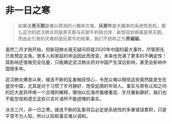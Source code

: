 # 非一日之寒

> 如果说**黑天鹅**是难以预测的小概率灾难、**灰犀牛**是大概率的系统性危机，那么这次的武汉肺炎则是黑天鹅与灰犀牛的结合体：新型冠状病毒是黑天鹅，而由此引发的灾难却是灰犀牛的结果，我们不妨称之为**黑蝙蝠**。

虽然二月才刚开始，但新冠肺炎毫无疑问将是2020年中国的最大事件，尽管原先已有预定主角。很多人和家庭的命运因此而改变，未来也充满了更多的不确定性！其影响还很难完全估量，只能确定武汉肺炎将对中国产生深远影响，甚至会影响中国很多年。

武汉肺炎爆发以来，接连不断的乱象触目惊心，令民众难以相信这些竟然能发生在盛世中国，尤其是对于习惯了岁月静好、饱受庇荫的年轻人。事实与原有认知之间的巨大差异呼唤一个合理的解释，哪怕以后海市蜃楼重现、岁月重新静好，我们也不能忽视和遗忘这些只言片语所不能遮掩的事实。

冰冻三尺，非一日之寒。接连不断的乱象背后必定是系统性的多重错误累积，只是平常不为人知，所以认知和事实难以调和。



